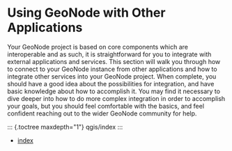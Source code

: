 # Using GeoNode with Other Applications

Your GeoNode project is based on core components which are interoperable and as such, it is straightforward for you to integrate with external applications and services. This section will walk you through how to connect to your GeoNode instance from other applications and how to integrate other services into your GeoNode project. When complete, you should have a good idea about the possibilities for integration, and have basic knowledge about how to accomplish it. You may find it necessary to dive deeper into how to do more complex integration in order to accomplish your goals, but you should feel comfortable with the basics, and feel confident reaching out to the wider GeoNode community for help.

::: {.toctree maxdepth="1"}
qgis/index
:::


- [index](qgis/index.md)

